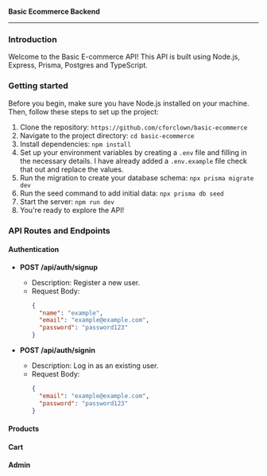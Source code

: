 **Basic Ecommerce Backend**

---

### Introduction

Welcome to the Basic E-commerce API! This API is built using Node.js, Express, Prisma, Postgres and TypeScript.

### Getting started

Before you begin, make sure you have Node.js installed on your machine. Then, follow these steps to set up the project:

1. Clone the repository: `https://github.com/cforclown/basic-ecommerce`
2. Navigate to the project directory: `cd basic-ecommerce`
3. Install dependencies: `npm install`
4. Set up your environment variables by creating a `.env` file and filling in the necessary details. I have already added a `.env.example` file check that out and replace the values.
5. Run the migration to create your database schema: `npx prisma migrate dev`
6. Run the seed command to add initial data: `npx prisma db seed`
7. Start the server: `npm run dev`
8. You're ready to explore the API!

### API Routes and Endpoints

#### Authentication

- **POST /api/auth/signup**
  - Description: Register a new user.
  - Request Body:
    ```json
    {
      "name": "example",
      "email": "example@example.com",
      "password": "password123"
    }
    ```

- **POST /api/auth/signin**
  - Description: Log in as an existing user.
  - Request Body:
    ```json
    {
      "email": "example@example.com",
      "password": "password123"
    }
    ```

#### Products

#### Cart

#### Admin
